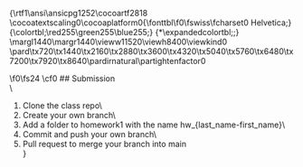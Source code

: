 {\rtf1\ansi\ansicpg1252\cocoartf2818
\cocoatextscaling0\cocoaplatform0{\fonttbl\f0\fswiss\fcharset0 Helvetica;}
{\colortbl;\red255\green255\blue255;}
{\*\expandedcolortbl;;}
\margl1440\margr1440\vieww11520\viewh8400\viewkind0
\pard\tx720\tx1440\tx2160\tx2880\tx3600\tx4320\tx5040\tx5760\tx6480\tx7200\tx7920\tx8640\pardirnatural\partightenfactor0

\f0\fs24 \cf0 ## Submission\
\
1. Clone the class repo\
2. Create your own branch\
3. Add a folder to homework1 with the name hw_\{last_name-first_name\}\
4. Commit and push your own branch\
5. Pull request to merge your branch into main\
}
